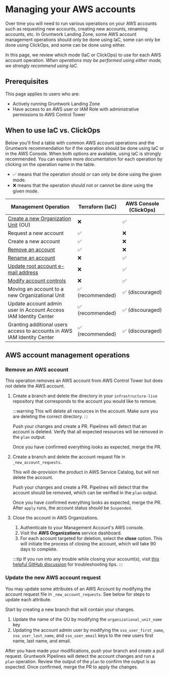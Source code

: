 # Managing your AWS accounts

Over time you will need to run various operations on your AWS accounts such as requesting new accounts, creating new accounts, renaming accounts, etc. In Gruntwork Landing Zone, some AWS account management operations should only be done using IaC, some can only be done using ClickOps, and some can be done using either.

In this page, we review which mode (IaC or ClickOps) to use for each AWS account operation. _When operations may be performed using either mode, we strongly recommend using IaC._

## Prerequisites

This page applies to users who are:
- Actively running Gruntwork Landing Zone
- Have access to an AWS user or IAM Role with administrative permissions to AWS Control Tower

## When to use IaC vs. ClickOps

Below you'll find a table with common AWS account operations and the Gruntwork recommendation for if the operation should be done using IaC or in the AWS Console. When both options are available, using IaC is strongly recommended. You can explore more documentation for each operation by clicking on the operation name in the table.

- ✅ means that the operation should or can only be done using the given mode.
- ❌ means that the operation should not or cannot be done using the given mode.

| Management Operation                                                                                                          | Terraform (IaC)  | AWS Console (ClickOps) |
|-------------------------------------------------------------------------------------------------------------------------------| ---------------- | ---------------------- |
| [Create a new Organization Unit](https://docs.aws.amazon.com/controltower/latest/userguide/create-new-ou.html) (OU)           | ❌               | ✅                     |
| Request a new account                                                                                                         | ✅               | ❌                     |
| Create a new account                                                                                                          | ✅               | ❌                     |
| [Remove an account](#remove-an-aws-account)                                                                                       | ✅               | ❌                     |
| [Rename an account](https://docs.aws.amazon.com/controltower/latest/userguide/change-account-name.html)                       | ❌               | ✅                     |
| [Update root account e-mail address](https://docs.aws.amazon.com/accounts/latest/reference/manage-acct-update-root-user.html) | ❌               | ✅                     |
| [Modify account controls](https://docs.aws.amazon.com/controltower/latest/userguide/enable-controls-on-ou.html)               | ❌               | ✅                     |
| Moving an account to a new Organizational Unit                                                                                | ✅ (recommended) | ✅ (discouraged)       |
| Update account admin user in Account Access IAM Identity Center                                                               | ✅ (recommended) | ✅ (discouraged)       |
| Granting additional users access to accounts in AWS IAM Identity Center                                                       | ✅ (recommended) | ✅ (discouraged)       |


## AWS account management operations

### Remove an AWS account

This operation removes an AWS account from AWS Control Tower but does _not_ delete the AWS account.

1. Create a branch and delete the directory in your `infrastructure-live` repository that corresponds to the account you would like to remove.

    :::warning
    This will delete all resources in the account. Make sure you are deleting the correct directory.
    :::

    Push your changes and create a PR. Pipelines will detect that an account is deleted. Verify that all expected resources will be removed in the `plan` output.

    Once you have confirmed everything looks as expected, merge the PR.

1. Create a branch and delete the account request file in `_new_account_requests`.

    This will de-provision the product in AWS Service Catalog, but will not delete the account.

    Push your changes and create a PR. Pipelines will detect that the account should be removed, which can be verified in the `plan` output.

    Once you have confirmed everything looks as expected, merge the PR. After `apply` runs, the account status should be `Suspended`.

1. Close the account in AWS Organizations.
    1. Authenticate to your Management Account's AWS console.
    1. Visit the **AWS Organizations** service dashboard.
    1. For each account targeted for deletion, select the **close** option. This will initiate the process of closing the account, which will take 90 days to complete.

    :::tip
    If you run into any trouble while closing your account(s), visit [this helpful GitHub discussion](https://github.com/orgs/gruntwork-io/discussions/797) for troubleshooting tips.
    :::

### Update the new AWS account request

You may update some attributes of an AWS Account by modifying the account request file in `_new_account_requests`. See below for steps to update each attribute.

Start by creating a new branch that will contain your changes.

1. Update the name of the OU by modifying the `organizational_unit_name` key
1. Updating the account admin user by modifying the `sso_user_first_name`, `sso_user_last_name`, and `sso_user_email` keys to the new users first name, last name, and email.

After you have made your modifications, push your branch and create a pull request. Gruntwork Pipelines will detect the account changes and run a `plan` operation. Review the output of the `plan` to confirm the output is as expected. Once confirmed, merge the PR to apply the changes.


<!-- ##DOCS-SOURCER-START
{
  "sourcePlugin": "local-copier",
  "hash": "4c768cfcdec825ec87bd7f8d0f7973c2"
}
##DOCS-SOURCER-END -->

